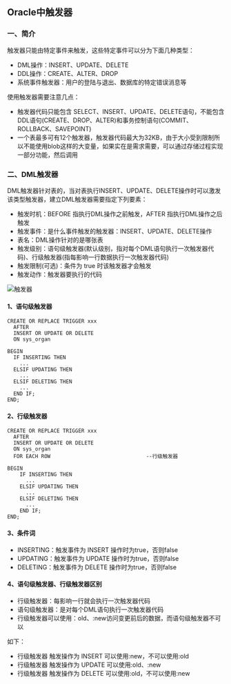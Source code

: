 ## Oracle中触发器
### 一、简介
触发器只能由特定事件来触发，这些特定事件可以分为下面几种类型：
* DML操作：INSERT、UPDATE、DELETE
* DDL操作：CREATE、ALTER、DROP
* 系统事件触发器：用户的登陆与退出、数据库的特定错误消息等

使用触发器需要注意几点：
* 触发器代码只能包含 SELECT、INSERT、UPDATE、DELETE语句，不能包含DDL语句(CREATE、DROP、ALTER)和事务控制语句(COMMIT、ROLLBACK、SAVEPOINT)
* 一个表最多可有12个触发器，触发器代码最大为32KB，由于大小受到限制所以不能使用blob这样的大变量，如果实在是需求需要，可以通过存储过程实现一部分功能，然后调用


### 二、DML触发器
DML触发器针对表的，当对表执行INSERT、UPDATE、DELETE操作时可以激发该类型触发器，建立DML触发器需要指定下列要素：
* 触发时机：BEFORE 指执行DML操作之前触发，AFTER 指执行DML操作之后触发
* 触发事件：是什么事件触发的触发器：INSERT、UPDATE、DELETE操作
* 表名：DML操作针对的是哪张表
* 触发级别：语句级触发器(默认级别，指对每个DML语句执行一次触发器代码)、行级触发器(指每影响一行数据执行一次触发器代码) 
* 触发限制(可选)：条件为 true 时该触发器才会触发
* 触发动作：触发器要执行的代码

![触发器](https://fgq233.github.io/imgs/other/trigger.png)

#### 1、语句级触发器
```
CREATE OR REPLACE TRIGGER xxx
  AFTER
  INSERT OR UPDATE OR DELETE 
  ON sys_organ

BEGIN
  IF INSERTING THEN         
    ...
  ELSIF UPDATING THEN         
    ...
  ELSIF DELETING THEN  
    ...
  END IF;
END;
```


#### 2、行级触发器
``` 
CREATE OR REPLACE TRIGGER xxx
  AFTER
  INSERT OR UPDATE OR DELETE 
  ON sys_organ
  FOR EACH ROW                               --行级触发器
    
BEGIN
    IF INSERTING THEN         
      ...
    ELSIF UPDATING THEN         
      ...
    ELSIF DELETING THEN  
      ...
    END IF;
END;
```

#### 3、条件词
* INSERTING：触发事件为 INSERT 操作时为true，否则false
* UPDATING：触发事件为 UPDATE 操作时为true，否则false
* DELETING：触发事件为 DELETE 操作时为true，否则false

#### 4、语句级触发器、行级触发器区别
* 行级触发器：每影响一行就会执行一次触发器代码
* 语句级触发器：是对每个DML语句执行一次触发器代码
* 行级触发器可以使用：old、:new访问变更前后的数据，而语句级触发器不可以

如下：
* 行级触发器 触发操作为 INSERT 可以使用:new，不可以使用:old
* 行级触发器 触发操作为 UPDATE 可以使用:old、:new
* 行级触发器 触发操作为 DELETE 可以使用:old，不可以使用:new

